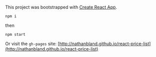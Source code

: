 This project was bootstrapped with [Create React App](https://github.com/facebookincubator/create-react-app).

`npm i`

then

`npm start`

Or visit the `gh-pages` site: [http://nathanbland.github.io/react-price-list](http://nathanbland.github.io/react-price-list)